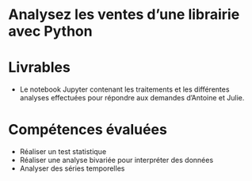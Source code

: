 # Analysez les ventes d’une librairie avec Python

# Livrables
- Le notebook Jupyter contenant les traitements et les différentes analyses effectuées pour répondre aux demandes d’Antoine et Julie.

# Compétences évaluées
- Réaliser un test statistique
- Réaliser une analyse bivariée pour interpréter des données
- Analyser des séries temporelles
